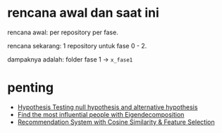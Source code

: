 # rencana awal dan saat ini

rencana awal: per repository per fase.

rencana sekarang: 1 repository untuk fase 0 - 2.

dampaknya adalah: folder fase 1 -> `x_fase1`

# penting

- [Hypothesis Testing null hypothesis and alternative hypothesis](week02_day04/am/am.ipynb)
- [Find the most influential people with Eigendecomposition](week02_day05_libur/latihan_live_code/Math_Solving_Cases.ipynb)
- [Recommendation System with Cosine Similarity & Feature Selection](week03_day01/pm/P0W3D1PM_Math_&_Stats_Solving_cases.ipynb)
